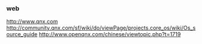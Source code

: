 ### web
http://www.qnx.com  
http://community.qnx.com/sf/wiki/do/viewPage/projects.core_os/wiki/Os_source_guide
http://www.openqnx.com/chinese/viewtopic.php?t=1719
